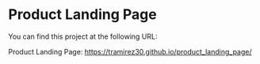 # Product Landing Page

You can find this project at the following URL:

Product Landing Page: 
https://tramirez30.github.io/product_landing_page/